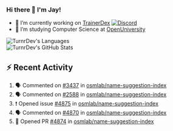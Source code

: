 ### Hi there 👋 I'm Jay!

- 🔭 I’m currently working on [TrainerDex](https://www.github.com/TrainerDex) [![Discord](https://discordapp.com/api/v6/guilds/364313717720219651/widget.png?style=shield)](http://discord.trainerdex.co.uk/)
- 🤔 I’m studying Computer Science at [OpenUniversity](http://www.open.ac.uk/courses/computing-it/degrees/bsc-computing-it-software-q62-soft)

![TurnrDev's Languages](https://github-readme-stats.vercel.app/api/top-langs/?username=TurnrDev&layout=compact&hide_border=true&title_color=1fa6aa&text_color=233247)
<br>
![TurnrDev's GitHub Stats](https://github-readme-stats.vercel.app/api?username=TurnrDev&show_icons=true&hide_border=true&count_private=true&include_all_commits=true&icon_color=1fa6aa&title_color=1fa6aa&text_color=233247)
<br>

## :zap: Recent Activity

<!--START_SECTION:activity-->
1. 🗣 Commented on [#3437](https://github.com/osmlab/name-suggestion-index/issues/3437) in [osmlab/name-suggestion-index](https://github.com/osmlab/name-suggestion-index)
2. 🗣 Commented on [#2588](https://github.com/osmlab/name-suggestion-index/issues/2588) in [osmlab/name-suggestion-index](https://github.com/osmlab/name-suggestion-index)
3. ❗️ Opened issue [#4875](https://github.com/osmlab/name-suggestion-index/issues/4875) in [osmlab/name-suggestion-index](https://github.com/osmlab/name-suggestion-index)
4. 🗣 Commented on [#4870](https://github.com/osmlab/name-suggestion-index/issues/4870) in [osmlab/name-suggestion-index](https://github.com/osmlab/name-suggestion-index)
5. 💪 Opened PR [#4874](https://github.com/osmlab/name-suggestion-index/pull/4874) in [osmlab/name-suggestion-index](https://github.com/osmlab/name-suggestion-index)
<!--END_SECTION:activity-->

